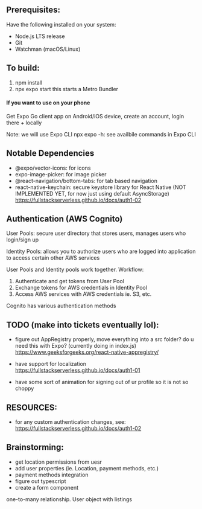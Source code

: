 ## Prerequisites: 

Have the following installed on your system: 
- Node.js LTS release 
- Git
- Watchman (macOS/Linux)

## To build: 
1) npm install 
2) npx expo start
    this starts a Metro Bundler 

#### If you want to use on your phone
Get Expo Go client app on Android/iOS device, create an account, login there + locally 


Note: we will use Expo CLI 
npx expo -h: see availbile commands in Expo CLI 


## Notable Dependencies 
  -  @expo/vector-icons: for icons 
  -  expo-image-picker: for image picker 
  - @react-navigation/bottom-tabs: for tab based navigation 
 - react-native-keychain: secure keystore library for React Native (NOT IMPLEMENTED YET, for now just using default AsyncStorage) https://fullstackserverless.github.io/docs/auth1-02

## Authentication (AWS Cognito)
User Pools: secure user directory that stores users, manages users who login/sign up 


Identity Pools: allows you to authorize users who are logged into application to access certain other AWS services 

User Pools and Identity pools work together. Workflow: 
1) Authenticate and get tokens from User Pool 
2) Exchange tokens for AWS credentials in Identity Pool 
3) Access AWS services with AWS credentials  ie. S3, etc. 


Cognito has various authentication methods 


## TODO (make into tickets eventually lol): 
- figure out AppRegistry properly, move everything into a src folder? do u need this with Expo? (currently doing in index.js)
https://www.geeksforgeeks.org/react-native-appregistry/

- have support for localization 
https://fullstackserverless.github.io/docs/auth1-01
- have some sort of animation for signing out of ur profile so it is not so choppy 

## RESOURCES: 
- for any custom authentication changes, see: https://fullstackserverless.github.io/docs/auth1-02



## Brainstorming: 
- get location permissions from uesr 
- add user properties (ie. Location, payment  methods, etc.)
- payment methods integration 
- figure out typescript 
- create a form component 

one-to-many relationship. User object with listings